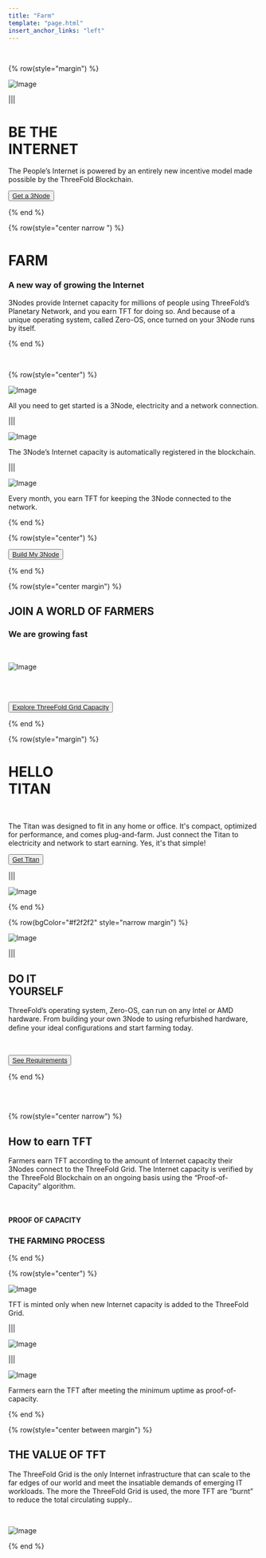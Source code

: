 ```yaml
---
title: "Farm"
template: "page.html"
insert_anchor_links: "left"
---
```


<br>

<!-- section 1 (be the Internet) -->

{% row(style="margin") %}

![Image](farm_header.jpg)

|||

# BE THE <br> INTERNET


The People’s Internet is powered by an entirely new incentive model made possible by the ThreeFold Blockchain.


<button>[Get a 3Node](https://marketplace.3node.global/)</button>

{% end %}



<!-- section 2 (Farm) -->

{% row(style="center narrow ") %}

# FARM

### A new way of growing the Internet

3Nodes provide Internet capacity for millions of people using ThreeFold’s Planetary Network, and you earn TFT for doing so. And because of a unique operating system, called Zero-OS, once turned on your 3Node runs by itself.

{% end %}

<br>

{% row(style="center") %}

![Image](plug_1.png#mx-auto)
<br>

All you need to get started is a 3Node, electricity and a network connection.

|||

![Image](offer_2.png#mx-auto)
<br>

The 3Node’s Internet capacity is automatically registered in the blockchain.

|||

![Image](Earn_3.png#mx-auto)
<br>

Every month, you earn TFT for keeping the 3Node connected to the network.

{% end %}

{% row(style="center") %}

<button>[Build My 3Node](https://library.threefold.me/info/manual/#/manual__create_farm)</button>


{% end %}



<!-- section 3 (world of farmers) -->

{% row(style="center margin") %}


## JOIN **A WORLD OF FARMERS**

### We are growing fast

<br>

![Image](farm_map.png#mx-auto)

<br>

<br>

<button>[Explore ThreeFold Grid Capacity](https://explorer.threefold.io/all)</button>


{% end %}



<!-- section 4 (Hello Titan) -->

{% row(style="margin") %}

# HELLO <br> TITAN

<br>

The Titan was designed to fit in any home or office. It's compact, optimized for performance, and comes plug-and-farm. Just connect the Titan to electricity and network to start earning. Yes, it's that simple!


<button>[Get Titan](https://marketplace.3node.global/index.php?dispatch=categories.view&category_id=167)</button>

|||

![Image](farm_titan.jpg)

{% end %}


<!-- section 5 (Do It Yourself) -->

{% row(bgColor="#f2f2f2" style="narrow margin") %}

![Image](farm_do_it.png)


|||

## DO IT <br> **YOURSELF**

ThreeFold’s operating system, Zero-OS, can run on any Intel or AMD hardware. From building your own 3Node to using refurbished hardware, deﬁne your ideal conﬁgurations and start farming today.

<br>


<button>[See Requirements](https://forum.threefold.io/t/diy-nodes-guide/837)</button>

{% end %}

<br>
<br>

<!-- section 6 (How To Earn TFT) -->

{% row(style="center narrow") %}


## How to earn  **TFT**

Farmers earn TFT according to the amount of Internet capacity their 3Nodes connect to the ThreeFold Grid. The Internet capacity is verified by the ThreeFold Blockchain on an ongoing basis using the “Proof-of-Capacity” algorithm.

<br>

#### PROOF OF CAPACITY

### THE FARMING PROCESS

{% end %}

{% row(style="center") %}

![Image](farm_capacity.png#mx-auto)

TFT is minted only when new Internet capacity is added to the ThreeFold Grid.

|||

![Image](farm_center.png#mx-auto)

|||

![Image](farm_tft.png#mx-auto)

Farmers earn the TFT after meeting the minimum uptime as proof-of-capacity.

{% end %}



<!-- section 7 (THE VALUE OF TFT) -->

{% row(style="center between margin") %}


## THE  **VALUE OF TFT**

The ThreeFold Grid is the only Internet infrastructure that can scale to the far edges of our world and meet the insatiable demands of emerging IT workloads. The more the ThreeFold Grid is used, the more TFT are “burnt” to reduce the total circulating supply..

<br>

![Image](farm_value_tft.jpg#large)

{% end %}

